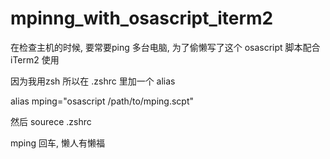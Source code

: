mpinng_with_osascript_iterm2
============================

在检查主机的时候, 要常要ping 多台电脑,
为了偷懒写了这个 osascript 脚本配合iTerm2 使用

因为我用zsh 所以在 .zshrc 里加一个 alias

alias mping="osascript /path/to/mping.scpt"

然后 sourece .zshrc


mping  回车, 懒人有懒福

